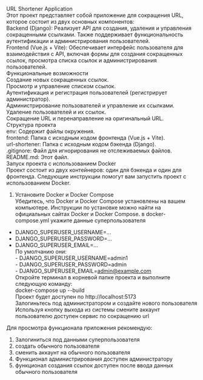 URL Shortener Application   
Этот проект представляет собой приложение для сокращения URL, которое состоит из двух основных компонентов:   
Backend (Django): Реализует API для создания, удаления и управления сокращенными ссылками. Также поддерживает функциональность аутентификации и администрирования пользователей.   
Frontend (Vue.js + Vite): Обеспечивает интерфейс пользователя для взаимодействия с API, включая формы для создания сокращенных ссылок, просмотра списка ссылок и администрирования пользователей.   
Функциональные возможности   
Создание новых сокращенных ссылок.   
Просмотр и управление списком ссылок.   
Аутентификация и регистрация пользователей (регистрирует администратор).   
Администрирование пользователей и управление их ссылками.   
Удаление пользователей и их ссылок.   
Сокращение URL и перенаправление на оригинальный URL.   
Структура проекта   
env: Содержит файлы окружения.   
frontend: Папка с исходным кодом фронтенда (Vue.js + Vite).   
url-shortener: Папка с исходным кодом бэкенда (Django).   
.gitignore: Файл для игнорирования не отслеживаемых файлов.   
README.md: Этот файл.   
Запуск проекта с использованием Docker   
Проект состоит из двух контейнеров: один для бэкенда и один для фронтенда. Следующие инструкции помогут вам запустить проект с использованием Docker.   
1. Установите Docker и Docker Compose   
Убедитесь, что Docker и Docker Compose установлены на вашем компьютере. Инструкции по установке можно найти на официальных сайтах Docker и Docker Compose.
в docker-compose.yml укажите данные суперпользователя   
- DJANGO_SUPERUSER_USERNAME=...
- DJANGO_SUPERUSER_PASSWORD=...
- DJANGO_SUPERUSER_EMAIL=...   
По умолчанию они:   
      - DJANGO_SUPERUSER_USERNAME=admin1   
      - DJANGO_SUPERUSER_PASSWORD=admin   
      - DJANGO_SUPERUSER_EMAIL=admin@example.com   
Откройте терминал в корневой папке проекта и выполните следующую команду:   
docker-compose up --build   
Проект будет доступен по http://localhost:5173   
Залогиньтесь под администратором и создайте нового пользователя   
Используя кнопку выхода из системы смените аккаунт   
пользователю доступен сервис по сокращению url   

Для просмотра функционала приложения рекомендую:   
1) Залогиниться под данными суперпользователя   
2) создать обычного пользователя    
3) сменить аккаунт на обычного пользователя    
5) Функционал администрирования доступен администратору   
6) функционал создания ссылок доступен после ввода данных обычного пользователя   
